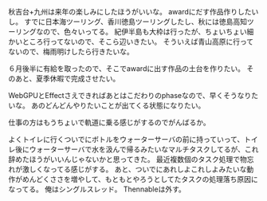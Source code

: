 秋吉台+九州は来年の楽しみにしたほうがいいな。
awardにだす作品作りしたいし。
すでに日本海ツーリング、香川徳島ツーリングしたし、秋には徳島高知ツーリングなので、色々いってる。
紀伊半島も大枠は行ったが、ちょいちょい細かいところ行ってないので、そこら辺いきたい。
そういえば青山高原に行ってないので、梅雨明けしたら行きたいな。

６月後半に有給を取ったので、そこでawardに出す作品の土台を作りたい。
そのあと、夏季休暇で完成させたい。

WebGPUとEffectさえできればあとはこだわりのphaseなので、早くそうなりたいな。
あのどんどんやりたいことが出てくる状態になりたい。

仕事の方はもうちょいで軌道に乗る感じがするのでがんばるか。

よくトイレに行くついでにボトルをウォーターサーバの前に持っていって、トイレ後にウォーターサーバで水を汲んで帰るみたいなマルチタスクしてるが、これ辞めたほうがいいんじゃないかと思ってきた。
最近複数個のタスク処理で物忘れが激しくなってる感じがする。
あと、ついでにあれしよこれしよみたいな動作がめんどくささを増やして、もともとやろうとしてたタスクの処理落ち原因になってる。
俺はシングルスレッド。
Thennableは外す。
